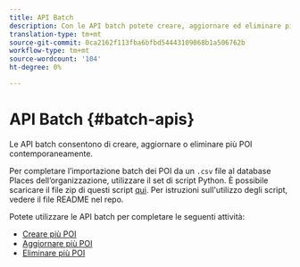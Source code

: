 ```yaml
---
title: API Batch
description: Con le API batch potete creare, aggiornare ed eliminare più POI.
translation-type: tm+mt
source-git-commit: 0ca2162f113fba6bfbd54443109068b1a506762b
workflow-type: tm+mt
source-wordcount: '104'
ht-degree: 0%

---
```



# API Batch {#batch-apis}

Le API batch consentono di creare, aggiornare o eliminare più POI contemporaneamente.

Per completare l’importazione batch dei POI da un `.csv` file al database Places dell’organizzazione, utilizzare il set di script Python. È possibile scaricare il file zip di questi script [qui](https://github.com/adobe/places-scripts). Per istruzioni sull&#39;utilizzo degli script, vedere il file README nel repo.

Potete utilizzare le API batch per completare le seguenti attività:

* [Creare più POI](/help/web-service-api/api-usage/manage-pois/batch-apis/create-multiple-pois.md)
* [Aggiornare più POI](/help/web-service-api/api-usage/manage-pois/batch-apis/update-multiple-pois.md)
* [Eliminare più POI](/help/web-service-api/api-usage/manage-pois/batch-apis/delete-multiple-pois.md)
